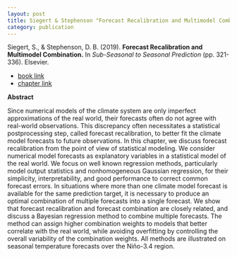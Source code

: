 ```yaml
---
layout: post
title: Siegert & Stephenson "Forecast Recalibration and Multimodel Combination"
category: publication
---
```



Siegert, S., & Stephenson, D. B. (2019). **Forecast Recalibration and
Multimodel Combination.** In *Sub-Seasonal to Seasonal Prediction* (pp.
321-336). Elsevier.


- [book link](https://www.sciencedirect.com/book/9780128117149/sub-seasonal-to-seasonal-prediction)
- [chapter link](https://www.sciencedirect.com/science/article/pii/B9780128117149000152)

**Abstract**

Since numerical models of the climate system are only imperfect approximations
of the real world, their forecasts often do not agree with real-world
observations. This discrepancy often necessitates a statistical postprocessing
step, called forecast recalibration, to better fit the climate model forecasts
to future observations. In this chapter, we discuss forecast recalibration from
the point of view of statistical modeling. We consider numerical model
forecasts as explanatory variables in a statistical model of the real world. We
focus on well known regression methods, particularly model output statistics
and nonhomogeneous Gaussian regression, for their simplicity, interpretability,
and good performance to correct common forecast errors. In situations where
more than one climate model forecast is available for the same prediction
target, it is necessary to produce an optimal combination of multiple forecasts
into a single forecast. We show that forecast recalibration and forecast
combination are closely related, and discuss a Bayesian regression method to
combine multiple forecasts. The method can assign higher combination weights to
models that better correlate with the real world, while avoiding overfitting by
controlling the overall variability of the combination weights. All methods are
illustrated on seasonal temperature forecasts over the Niño-3.4 region.

